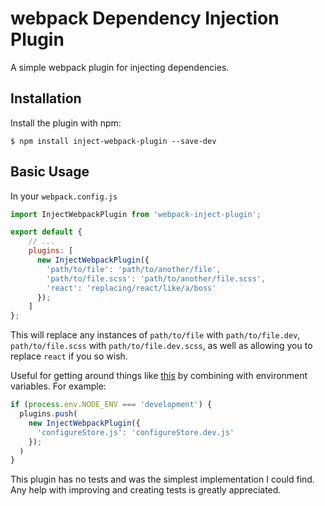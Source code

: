 webpack Dependency Injection Plugin
===================

A simple webpack plugin for injecting dependencies.

Installation
------------
Install the plugin with npm:
```shell
$ npm install inject-webpack-plugin --save-dev
```

Basic Usage
-----------
In your `webpack.config.js`

```js
import InjectWebpackPlugin from 'webpack-inject-plugin';

export default {
    // ...
    plugins: [
      new InjectWebpackPlugin({
        'path/to/file': 'path/to/another/file',
        'path/to/file.scss': 'path/to/another/file.scss',
        'react': 'replacing/react/like/a/boss'
      });
    ]
};
```

This will replace any instances of `path/to/file` with `path/to/file.dev`, `path/to/file.scss` with `path/to/file.dev.scss`, as well as allowing you to replace `react` if you so wish.

Useful for getting around things like [this](https://github.com/gaearon/redux-devtools/blob/master/docs/Walkthrough.md#storeconfigurestorejs-1) by combining with environment variables. For example:

```js
if (process.env.NODE_ENV === 'development') {
  plugins.push(
    new InjectWebpackPlugin({
      'configureStore.js': 'configureStore.dev.js'
    });
  )
}
```

This plugin has no tests and was the simplest implementation I could find. Any help with improving and creating tests is greatly appreciated.
